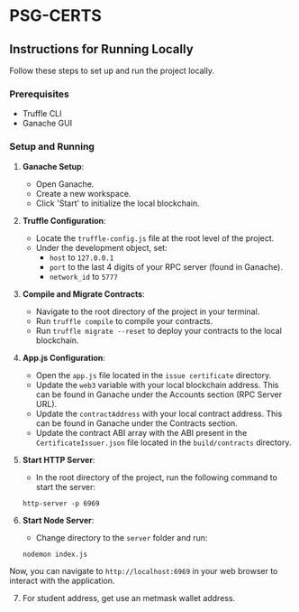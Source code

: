 # PSG-CERTS

## Instructions for Running Locally

Follow these steps to set up and run the project locally.

### Prerequisites
- Truffle CLI
- Ganache GUI

### Setup and Running

1. **Ganache Setup**:
    - Open Ganache.
    - Create a new workspace.
    - Click 'Start' to initialize the local blockchain.

2. **Truffle Configuration**:
    - Locate the `truffle-config.js` file at the root level of the project.
    - Under the development object, set:
        - `host` to `127.0.0.1`
        - `port` to the last 4 digits of your RPC server (found in Ganache).
        - `network_id` to `5777`

3. **Compile and Migrate Contracts**:
    - Navigate to the root directory of the project in your terminal.
    - Run `truffle compile` to compile your contracts.
    - Run `truffle migrate --reset` to deploy your contracts to the local blockchain.

4. **App.js Configuration**:
    - Open the `app.js` file located in the `issue certificate` directory.
    - Update the `web3` variable with your local blockchain address. This can be found in Ganache under the Accounts section (RPC Server URL).
    - Update the `contractAddress` with your local contract address. This can be found in Ganache under the Contracts section.
    - Update the contract ABI array with the ABI present in the `CertificateIssuer.json` file located in the `build/contracts` directory.

5. **Start HTTP Server**:
    - In the root directory of the project, run the following command to start the server:
    ```
    http-server -p 6969
    ```

6. **Start Node Server**:
    - Change directory to the `server` folder and run:
    ```
    nodemon index.js
    ```

Now, you can navigate to `http://localhost:6969` in your web browser to interact with the application.

7. For student address, get use an metmask wallet address.
                                                                                        
                                                                                    



